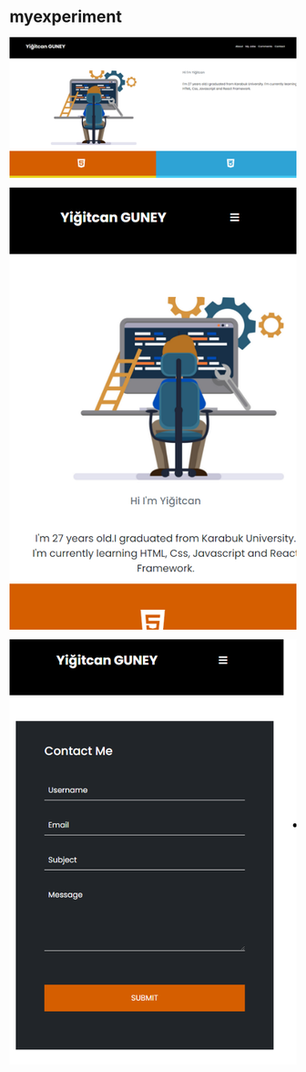 # myexperiment


![gorsel1](https://github.com/YigitcanGuney/myexperiment/blob/main/konusarak-ogren/img/gorsel1.PNG)

![gorsel2](https://github.com/YigitcanGuney/myexperiment/blob/main/konusarak-ogren/img/gorsel2.PNG)

![gorsel3](https://github.com/YigitcanGuney/myexperiment/blob/main/konusarak-ogren/img/gorsel3.PNG)